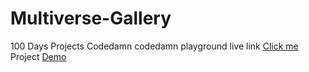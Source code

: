 # Multiverse-Gallery
100 Days Projects Codedamn
codedamn playground live link [Click me](https://codedamn.com/project/multiverse-html5-photo-gallery) 
<br/>
Project [Demo](https://zaheer-zk.github.io/Multiverse-Gallery/)
